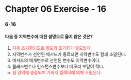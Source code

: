 # Chapter 06 Exercise - 16

### 6-16
#### 다음 중 지역변수에 대한 설명으로 옳지 않은 것은?

1. **<span style="color : #ff7675">자동 초기화되므로 별도의 초기화가 필요없다.</span>**
2. 지역변수가 선언된 메서드가 종료되면 지역변수도 함께 소멸된다.
3. 메서드의 매개변수로 선언된 변수도 지역변수이다.
4. 클래스변수나 인스턴스변수보다 메모리 부담이 적다.
5. **<span style="color : #ff7675">힙 영역에 생성되며 가비지 컬렉터에 의해 소멸된다.</span>**
